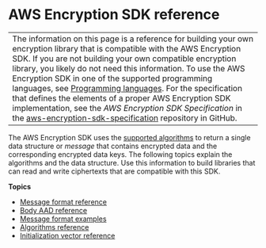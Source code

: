 # AWS Encryption SDK reference<a name="reference"></a>


|  | 
| --- |
|  The information on this page is a reference for building your own encryption library that is compatible with the AWS Encryption SDK\. If you are not building your own compatible encryption library, you likely do not need this information\. To use the AWS Encryption SDK in one of the supported programming languages, see [Programming languages](programming-languages.md)\. For the specification that defines the elements of a proper AWS Encryption SDK implementation, see the *AWS Encryption SDK Specification* in the [aws\-encryption\-sdk\-specification](https://github.com/awslabs/aws-encryption-sdk-specification/) repository in GitHub\.  | 

The AWS Encryption SDK uses the [supported algorithms](supported-algorithms.md) to return a single data structure or *message* that contains encrypted data and the corresponding encrypted data keys\. The following topics explain the algorithms and the data structure\. Use this information to build libraries that can read and write ciphertexts that are compatible with this SDK\.

**Topics**
+ [Message format reference](message-format.md)
+ [Body AAD reference](body-aad-reference.md)
+ [Message format examples](message-format-examples.md)
+ [Algorithms reference](algorithms-reference.md)
+ [Initialization vector reference](IV-reference.md)